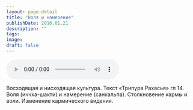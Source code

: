 ```yaml
---
layout: page-detail
title: "Воля и намерение"
publishDate: 2016.01.21
description: ""
tags:
image:
draft: false
---
```


<audio title="2016.01.21 - Воля и намерение.mp3" src="/upload/iblock/323/323b36808a80cc6f50dfed40fb6ada8a.mp3" controls=""></audio>

 Восходящая и нисходящая культура. Текст «Трипура Рахасья» гл 14\. Воля (иччха-шакти) и намерение (санкальпа). Столкновение кармы и воли. Изменение кармического видения. 

  
